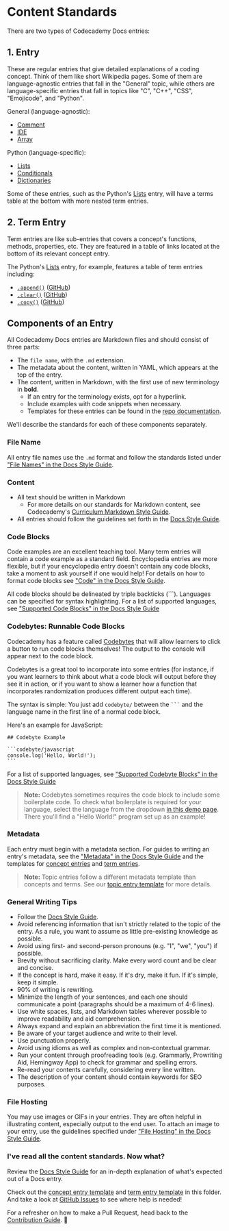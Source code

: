 # Content Standards

There are two types of Codecademy Docs entries:

## 1. Entry

These are regular entries that give detailed explanations of a coding concept. Think of them like short Wikipedia pages. Some of them are language-agnostic entries that fall in the "General" topic, while others are language-specific entries that fall in topics like "C", "C++", "CSS", "Emojicode", and "Python".

General (language-agnostic):

- [Comment](https://www.codecademy.com/resources/docs/general/comment)
- [IDE](https://www.codecademy.com/resources/docs/general/developer-tools/ide)
- [Array](https://www.codecademy.com/resources/docs/general/data-structures/array)

Python (language-specific):

- [Lists](https://www.codecademy.com/resources/docs/python/lists)
- [Conditionals](https://www.codecademy.com/resources/docs/python/conditionals)
- [Dictionaries](https://www.codecademy.com/resources/docs/python/dictionaries)

Some of these entries, such as the Python's [Lists](https://www.codecademy.com/resources/docs/python/lists) entry, will have a terms table at the bottom with more nested term entries.

## 2. Term Entry

Term entries are like sub-entries that covers a concept's functions, methods, properties, etc. They are featured in a table of links located at the bottom of its relevant concept entry.

The Python's [Lists](https://www.codecademy.com/resources/docs/python/lists) entry, for example, features a table of term entries including:

- [`.append()`](https://www.codecademy.com/resources/docs/python/lists/append) ([GitHub](https://github.com/Codecademy/docs/blob/main/content/python/concepts/lists/terms/append/append.md))
- [`.clear()`](https://www.codecademy.com/resources/docs/python/lists/clear) ([GitHub](https://github.com/Codecademy/docs/blob/main/content/python/concepts/lists/terms/clear/clear.md))
- [`.copy()`](https://www.codecademy.com/resources/docs/python/lists/copy) ([GitHub](https://github.com/Codecademy/docs/blob/main/content/python/concepts/lists/terms/copy/copy.md))

## Components of an Entry

All Codecademy Docs entries are Markdown files and should consist of three parts:

- The `file name`, with the `.md` extension.
- The metadata about the content, written in YAML, which appears at the top of the entry.
- The content, written in Markdown, with the first use of new terminology in **bold**.
  - If an entry for the terminology exists, opt for a hyperlink.
  - Include examples with code snippets when necessary.
  - Templates for these entries can be found in the [repo documentation](https://github.com/Codecademy/docs/tree/main/documentation).

We'll describe the standards for each of these components separately.

### File Name

All entry file names use the `.md` format and follow the standards listed under ["File Names" in the Docs Style Guide](https://github.com/Codecademy/docs/blob/main/documentation/style-guide.md#file-names).

### Content

- All text should be written in Markdown
  - For more details on our standards for Markdown content, see Codecademy's [Curriculum Markdown Style Guide](http://curriculum-documentation.codecademy.com/content-guidelines/markdown-style-guide/).
- All entries should follow the guidelines set forth in the [Docs Style Guide](https://github.com/Codecademy/docs/blob/main/documentation/style-guide.md).

### Code Blocks

Code examples are an excellent teaching tool. Many term entries will contain a code example as a standard field. Encyclopedia entries are more flexible, but if your encyclopedia entry doesn't contain any code blocks, take a moment to ask yourself if one would help! For details on how to format code blocks see ["Code" in the Docs Style Guide](https://github.com/Codecademy/docs/blob/main/documentation/style-guide.md#code).

All code blocks should be delineated by triple backticks (```). Languages can be specified for syntax highlighting. For a list of supported languages, see ["Supported Code Blocks" in the Docs Style Guide](https://github.com/Codecademy/docs/blob/main/documentation/style-guide.md#supported-code-blocks)

### Codebytes: Runnable Code Blocks

Codecademy has a feature called [Codebytes](https://www.codecademy.com/codebyte-editor) that will allow learners to click a button to run code blocks themselves! The output to the console will appear next to the code block.

Codebytes is a great tool to incorporate into some entries (for instance, if you want learners to think about what a code block will output before they see it in action, or if you want to show a learner how a function that incorporates randomization produces different output each time).

The syntax is simple: You just add `codebyte/` between the ` ``` ` and the language name in the first line of a normal code block.

Here's an example for JavaScript:

````
## Codebyte Example

```codebyte/javascript
console.log('Hello, World!');
```
````

For a list of supported languages, see ["Supported Codebyte Blocks" in the Docs Style Guide](https://github.com/Codecademy/docs/blob/main/documentation/style-guide.md#supported-codebyte-blocks)

> **Note:** Codebytes sometimes requires the code block to include some boilerplate code. To check what boilerplate is required for your language, select the language from the dropdown [in this demo page](https://www.codecademy.com/codebyte-editor). There you'll find a "Hello World!" program set up as an example!

### Metadata

Each entry must begin with a metadata section. For guides to writing an entry's metadata, see the ["Metadata" in the Docs Style Guide](https://github.com/Codecademy/docs/blob/main/documentation/style-guide.md#metadata) and the templates for [concept entries](https://github.com/Codecademy/docs/blob/main/documentation/concept-entry-template.md) and [term entries](https://github.com/Codecademy/docs/blob/main/documentation/term-entry-template.md).

> **Note:** Topic entries follow a different metadata template than concepts and terms. See our [topic entry template](https://github.com/Codecademy/docs/blob/main/documentation/topic-entry-template.md) for more details.

### General Writing Tips

- Follow the [Docs Style Guide](https://github.com/Codecademy/docs/blob/main/documentation/style-guide.md).
- Avoid referencing information that isn't strictly related to the topic of the entry. As a rule, you want to assume as little pre-existing knowledge as possible.
- Avoid using first- and second-person pronouns (e.g. "I", "we", "you") if possible.
- Brevity without sacrificing clarity. Make every word count and be clear and concise.
- If the concept is hard, make it easy. If it's dry, make it fun. If it's simple, keep it simple.
- 90% of writing is rewriting.
- Minimize the length of your sentences, and each one should communicate a point (paragraphs should be a maximum of 4-6 lines).
- Use white spaces, lists, and Markdown tables wherever possible to improve readability and aid comprehension.
- Always expand and explain an abbreviation the first time it is mentioned.
- Be aware of your target audience and write to their level.
- Use punctuation properly.
- Avoid using idioms as well as complex and non-contextual grammar.
- Run your content through proofreading tools (e.g. Grammarly, Prowriting Aid, Hemingway App) to check for grammar and spelling errors.
- Re-read your contents carefully, considering every line written.
- The description of your content should contain keywords for SEO purposes.

### File Hosting

You may use images or GIFs in your entries. They are often helpful in illustrating content, especially output to the end user. To attach an image to your entry, use the guidelines specified under ["File Hosting" in the Docs Style Guide](https://github.com/Codecademy/docs/blob/main/documentation/style-guide.md#file-hosting).

### I've read all the content standards. Now what?

Review the [Docs Style Guide](https://github.com/Codecademy/docs/blob/main/documentation/style-guide.md) for an in-depth explanation of what's expected out of a Docs entry.

Check out the [concept entry template](https://github.com/Codecademy/docs/blob/main/documentation/concept-entry-template.md) and [term entry template](https://github.com/Codecademy/docs/blob/main/documentation/term-entry-template.md) in this folder. And take a look at [GitHub Issues](https://github.com/Codecademy/docs/issues) to see where help is needed!

For a refresher on how to make a Pull Request, head back to the [Contribution Guide](https://github.com/Codecademy/docs/blob/main/.github/CONTRIBUTING.md). 🎒
